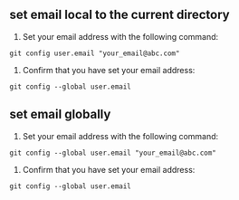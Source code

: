 ## set email local to the current directory

1. Set your email address with the following command:
```
git config user.email "your_email@abc.com"
```
1. Confirm that you have set your email address:
```
git config --global user.email
```
## set email globally

1. Set your email address with the following command:
```
git config --global user.email "your_email@abc.com"
```
1. Confirm that you have set your email address:
```
git config --global user.email
```
